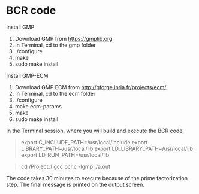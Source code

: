 # BCR code

Install GMP
  1. Download GMP from https://gmplib.org
  2. In Terminal, cd to the gmp folder
  3. ./configure
  4. make
  5. sudo make install
  
Install GMP-ECM
  1. Download GMP ECM from http://gforge.inria.fr/projects/ecm/
  2. In Terminal, cd to the ecm folder
  3. ./configure
  4. make ecm-params
  5. make
  6. sudo make install
  
In the Terminal session, where you will build and execute the BCR code,
>export C_INCLUDE_PATH=/usr/local/include
>export LIBRARY_PATH=/usr/local/lib
>export LD_LIBRARY_PATH=/usr/local/lib
>export LD_RUN_PATH=/usr/local/lib

>cd <path>/Project_1
>gcc bcr.c -lgmp 
>./a.out

The code takes 30 minutes to execute because of the prime factorization step.
The final message is printed on the output screen.
